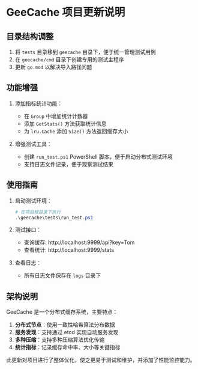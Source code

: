 # GeeCache 项目更新说明

## 目录结构调整

1. 将 `tests` 目录移到 `geecache` 目录下，便于统一管理测试用例
2. 在 `geecache/cmd` 目录下创建专用的测试主程序
3. 更新 `go.mod` 以解决导入路径问题

## 功能增强

1. 添加指标统计功能：
   - 在 `Group` 中增加统计计数器
   - 添加 `GetStats()` 方法获取统计信息
   - 为 `lru.Cache` 添加 `Size()` 方法返回缓存大小

2. 增强测试工具：
   - 创建 `run_test.ps1` PowerShell 脚本，便于启动分布式测试环境
   - 支持日志文件记录，便于观察测试结果

## 使用指南

1. 启动测试环境：
   ```powershell
   # 在项目根目录下执行
   .\geecache\tests\run_test.ps1
   ```

2. 测试接口：
   - 查询缓存: http://localhost:9999/api?key=Tom
   - 查看统计: http://localhost:9999/stats

3. 查看日志：
   - 所有日志文件保存在 `logs` 目录下

## 架构说明

GeeCache 是一个分布式缓存系统，主要特点：

1. **分布式节点**：使用一致性哈希算法分布数据
2. **服务发现**：支持通过 etcd 实现自动服务发现
3. **多种压缩**：支持多种压缩算法优化传输
4. **统计指标**：记录缓存命中率、大小等关键指标

此更新对项目进行了整体优化，使之更易于测试和维护，并添加了性能监控能力。 